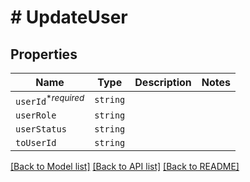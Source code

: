 # # UpdateUser



## Properties

Name | Type | Description | Notes
------------ | ------------- | ------------- | -------------
| `userId`<sup>*_required_</sup> | ```string``` |   |  |
| `userRole` | ```string``` |   |  |
| `userStatus` | ```string``` |   |  |
| `toUserId` | ```string``` |   |  |

[[Back to Model list]](../README.md#models) [[Back to API list]](../README.md#api-endpoints) [[Back to README]](../README.md)
